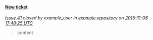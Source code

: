 #### [New ticket](http://gitlab_url/example_user/example-repository/issues/1)
*[Issue #1](http://gitlab_url/example_user/example-repository/issues/1) closed by example_user in [example repository](http://gitlab_url/example_user/example-repository) on [2015-11-06 17:48:25 UTC](http://gitlab_url/example_user/example-repository/issues/1)*
 > content